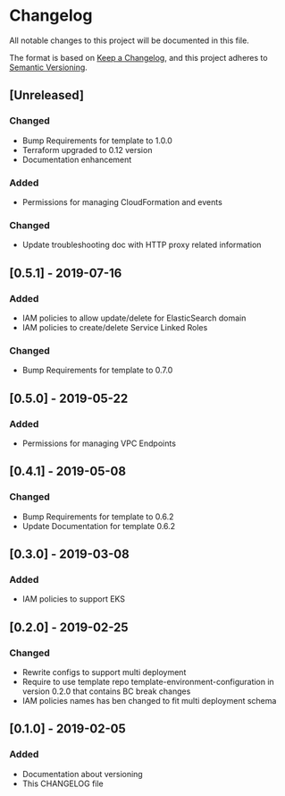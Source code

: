 # Changelog
All notable changes to this project will be documented in this file.

The format is based on [Keep a Changelog](https://keepachangelog.com/en/1.0.0/),
and this project adheres to [Semantic Versioning](https://semver.org/spec/v2.0.0.html).


## [Unreleased]
### Changed
- Bump Requirements for template to 1.0.0 
- Terraform upgraded to 0.12 version
- Documentation enhancement

### Added
- Permissions for managing CloudFormation and events
### Changed
- Update troubleshooting doc with HTTP proxy related information

## [0.5.1] - 2019-07-16
### Added
- IAM policies to allow update/delete for ElasticSearch domain
- IAM policies to create/delete Service Linked Roles
### Changed
- Bump Requirements for template to 0.7.0

## [0.5.0] - 2019-05-22
### Added
- Permissions for managing VPC Endpoints

## [0.4.1] - 2019-05-08 
### Changed
- Bump Requirements for template to 0.6.2
- Update Documentation for template 0.6.2

## [0.3.0] - 2019-03-08 
### Added
 - IAM policies to support EKS

## [0.2.0] - 2019-02-25
### Changed
- Rewrite configs to support multi deployment
- Require to use template repo template-environment-configuration in version 0.2.0 that contains BC break changes
- IAM policies names has ben changed to fit multi deployment schema

## [0.1.0] - 2019-02-05
### Added
- Documentation about versioning
- This CHANGELOG file


